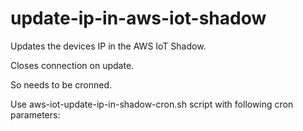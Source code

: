 # update-ip-in-aws-iot-shadow

Updates the devices IP in the AWS IoT Shadow.

Closes connection on update.

So needs to be cronned.

Use aws-iot-update-ip-in-shadow-cron.sh script with following cron parameters:
